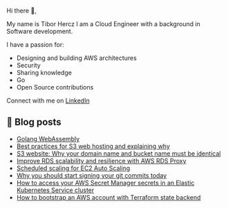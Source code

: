 Hi there 👋,

My name is Tibor Hercz I am a Cloud Engineer with a background in Software development.

I have a passion for:
- Designing and building AWS architectures
- Security
- Sharing knowledge
- Go
- Open Source contributions

Connect with me on [LinkedIn](https://www.linkedin.com/in/tibor-hercz/)

## 📝 Blog posts
- [Golang WebAssembly ](https://tiborhercz.com/posts/golang-webassembly/)
- [Best practices for S3 web hosting and explaining why](https://binx.io/blog/2022/02/03/best-practices-for-s3-web-hosting-and-explaining-why/)
- [S3 website: Why your domain name and bucket name must be identical](https://binx.io/blog/2022/01/31/s3-website-hosting-why-your-domain-name-and-bucket-name-must-be-identical/)
- [Improve RDS scalability and resilience with AWS RDS Proxy](https://binx.io/blog/2022/01/21/improve-rds-scalability-and-resilience-with-aws-rds-proxy/)
- [Scheduled scaling for EC2 Auto Scaling](https://binx.io/blog/2021/12/23/scheduled-scaling-for-ec2-auto-scaling/)
- [Why you should start signing your git commits today](https://binx.io/blog/2021/12/06/why-you-should-start-signing-your-git-commits-today/)
- [How to access your AWS Secret Manager secrets in an Elastic Kubernetes Service cluster](https://binx.io/blog/2021/11/03/how-to-access-your-aws-secret-manager-secrets-in-an-elastic-kubernetes-service-cluster/)
- [How to bootstrap an AWS account with Terraform state backend](https://binx.io/blog/2021/10/06/how-to-bootstrap-an-aws-account-with-terraform-state-backend/)
